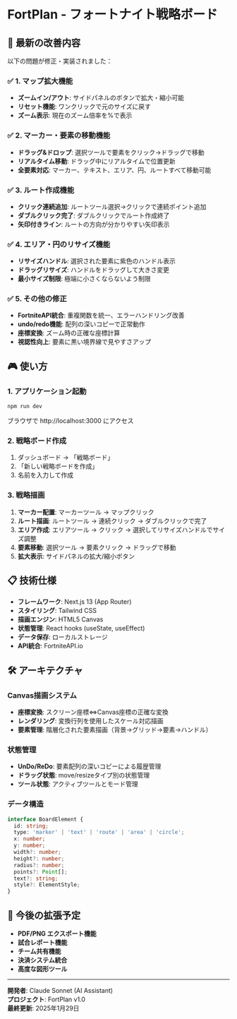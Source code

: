 # FortPlan - フォートナイト戦略ボード

## 🚀 最新の改善内容

以下の問題が修正・実装されました：

### ✅ 1. マップ拡大機能
- **ズームイン/アウト**: サイドパネルのボタンで拡大・縮小可能
- **リセット機能**: ワンクリックで元のサイズに戻す
- **ズーム表示**: 現在のズーム倍率を%で表示

### ✅ 2. マーカー・要素の移動機能
- **ドラッグ&ドロップ**: 選択ツールで要素をクリック→ドラッグで移動
- **リアルタイム移動**: ドラッグ中にリアルタイムで位置更新
- **全要素対応**: マーカー、テキスト、エリア、円、ルートすべて移動可能

### ✅ 3. ルート作成機能
- **クリック連続追加**: ルートツール選択→クリックで連続ポイント追加
- **ダブルクリック完了**: ダブルクリックでルート作成終了
- **矢印付きライン**: ルートの方向が分かりやすい矢印表示

### ✅ 4. エリア・円のリサイズ機能
- **リサイズハンドル**: 選択された要素に紫色のハンドル表示
- **ドラッグリサイズ**: ハンドルをドラッグして大きさ変更
- **最小サイズ制限**: 極端に小さくならないよう制限

### ✅ 5. その他の修正
- **FortniteAPI統合**: 重複関数を統一、エラーハンドリング改善
- **undo/redo機能**: 配列の深いコピーで正常動作
- **座標変換**: ズーム時の正確な座標計算
- **視認性向上**: 要素に黒い境界線で見やすさアップ

## 🎮 使い方

### 1. アプリケーション起動
```bash
npm run dev
```
ブラウザで http://localhost:3000 にアクセス

### 2. 戦略ボード作成
1. ダッシュボード → 「戦略ボード」
2. 「新しい戦略ボードを作成」
3. 名前を入力して作成

### 3. 戦略描画
1. **マーカー配置**: マーカーツール → マップクリック
2. **ルート描画**: ルートツール → 連続クリック → ダブルクリックで完了
3. **エリア作成**: エリアツール → クリック → 選択してリサイズハンドルでサイズ調整
4. **要素移動**: 選択ツール → 要素クリック → ドラッグで移動
5. **拡大表示**: サイドパネルの拡大/縮小ボタン

## 📋 技術仕様

- **フレームワーク**: Next.js 13 (App Router)
- **スタイリング**: Tailwind CSS
- **描画エンジン**: HTML5 Canvas
- **状態管理**: React hooks (useState, useEffect)
- **データ保存**: ローカルストレージ
- **API統合**: FortniteAPI.io

## 🛠 アーキテクチャ

### Canvas描画システム
- **座標変換**: スクリーン座標⇔Canvas座標の正確な変換
- **レンダリング**: 変換行列を使用したスケール対応描画
- **要素管理**: 階層化された要素描画（背景→グリッド→要素→ハンドル）

### 状態管理
- **UnDo/ReDo**: 要素配列の深いコピーによる履歴管理
- **ドラッグ状態**: move/resizeタイプ別の状態管理
- **ツール状態**: アクティブツールとモード管理

### データ構造
```typescript
interface BoardElement {
  id: string;
  type: 'marker' | 'text' | 'route' | 'area' | 'circle';
  x: number;
  y: number;
  width?: number;
  height?: number;
  radius?: number;
  points?: Point[];
  text?: string;
  style?: ElementStyle;
}
```

## 🎯 今後の拡張予定

- **PDF/PNG エクスポート機能**
- **試合レポート機能**
- **チーム共有機能**
- **決済システム統合**
- **高度な図形ツール**

---

**開発者**: Claude Sonnet (AI Assistant)  
**プロジェクト**: FortPlan v1.0  
**最終更新**: 2025年1月29日
